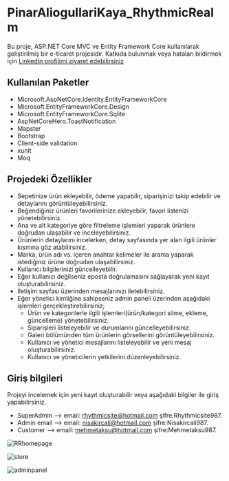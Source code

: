# PinarAliogullariKaya_RhythmicRealm

Bu proje, ASP.NET Core MVC ve Entity Framework Core kullanılarak geliştirilmiş bir e-ticaret projesidir. 
Katkıda bulunmak veya hataları bildirmek için [LinkedIn profilimi ziyaret edebilirsiniz](https://www.linkedin.com/in/p%C4%B1nar-alio%C4%9Fullar%C4%B1-a26884146/)

## Kullanılan Paketler
- Microsoft.AspNetCore.Identity.EntityFrameworkCore
- Microsoft.EntityFrameworkCore.Design
- Microsoft.EntityFrameworkCore.Sqlite
- AspNetCoreHero.ToastNotification
- Mapster
- Bootstrap
- Client-side validation
- xunit
- Moq

## Projedeki Özellikler
- Sepetinize ürün ekleyebilir, ödeme yapabilir, siparişinizi takip edebilir ve detaylarını görüntüleyebilirsiniz.
- Beğendiğiniz ürünleri favorilerinize ekleyebilir, favori listenizi yönetebilirsiniz.
- Ana ve alt kategoriye göre filtreleme işlemleri yaparak ürünlere doğrudan ulaşabilir ve inceleyebilirsiniz.
- Ürünlerin detaylarını incelerken, detay sayfasında yer alan ilgili ürünler kısmına göz atabilirsiniz.
- Marka, ürün adı vs. içeren anahtar kelimeler ile arama yaparak istediğiniz ürüne doğrudan ulaşabilirsiniz.
- Kullanıcı bilgilerinizi güncelleyebilir.
- Eğer kullanıcı değilseniz eposta doğrulamasını sağlayarak yeni kayıt oluşturabilirsiniz.
- İletişim sayfası üzerinden mesajlarınızı iletebilirsiniz.
- Eğer yönetici kimliğine sahipseniz admin paneli üzerinden aşağıdaki işlemleri gerçekleştirebilirsiniz; 
   * Ürün ve kategorilerle ilgili işlemleri(ürün/kategori silme, ekleme, güncelleme) yönetebilirsiniz.
   * Siparişleri listeleyebilir ve durumlarını güncelleyebilirsiniz.
   * Galeri bölümünden tüm ürünlerin görsellerini görüntüleyebilirsiniz.
   * Kullanıcı ve yönetici mesajlarını listeleyebilir ve yeni mesaj oluşturabilirsiniz.
   * Kullanıcı ve yöneticilerin yetkilerini düzenleyebilirsiniz.

## Giriş bilgileri
 Projeyi incelemek için yeni kayıt oluşturabilir veya aşağıdaki bilgiler ile giriş yapabilirsiniz.

- SuperAdmin  --> email: rhythmicsite@hotmail.com   şifre:Rhythmicsite987.
- Admin email --> email: nisakircali@hotmail.com    şifre:Nisakircali987.
- Customer    --> email: mehmetaksu@hotmail.com     şifre:Mehmetaksu987.



![RRhomepage](https://github.com/pinaraliogullari/PinarAliogullari_RhythmicRealm/assets/112780885/d27aba89-3736-40aa-8188-cf480e5f93a7)

![store](https://github.com/pinaraliogullari/PinarAliogullari_RhythmicRealm/assets/112780885/acf7476b-22ca-4f59-892a-86c94ffdff4c)


![adminpanel](https://github.com/pinaraliogullari/PinarAliogullari_RhythmicRealm/assets/112780885/85dcf2ab-e413-4b6b-a315-e211ca5a4f2d)
